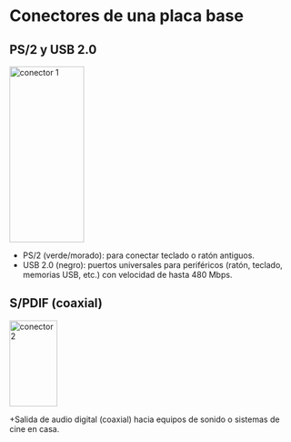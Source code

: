 # Conectores de una placa base

## PS/2 y USB 2.0
<img width="131" height="309" alt="conector 1" src="https://github.com/user-attachments/assets/baaa2b14-2ce3-4ca7-95fa-4099312d189e" />

+ PS/2 (verde/morado): para conectar teclado o ratón antiguos.
+ USB 2.0 (negro): puertos universales para periféricos (ratón, teclado, memorias USB, etc.) con velocidad de hasta 480 Mbps.

## S/PDIF (coaxial)
<img width="84" height="151" alt="conector 2" src="https://github.com/user-attachments/assets/dba7f5eb-7ca8-4429-b600-f90b4876d60c" />

+Salida de audio digital (coaxial) hacia equipos de sonido o sistemas de cine en casa.

